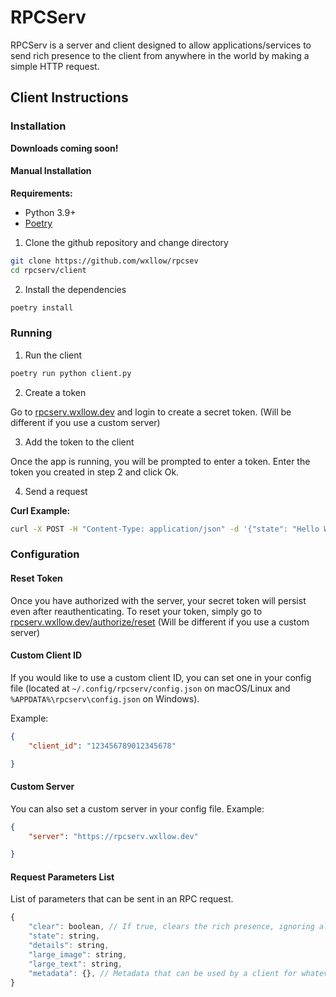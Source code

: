 # RPCServ

RPCServ is a server and client designed to allow applications/services to send rich presence to the client from anywhere in the world by making a simple HTTP request.

## Client Instructions

### Installation

**Downloads coming soon!**

#### Manual Installation

**Requirements:**

- Python 3.9+
- [Poetry](https://python-poetry.org/docs/#installing-with-the-official-installer)

1. Clone the github repository and change directory

```bash
git clone https://github.com/wxllow/rpcsev
cd rpcserv/client
```

2. Install the dependencies

```bash
poetry install
```

### Running

1. Run the client

```bash
poetry run python client.py
```

2. Create a token

Go to [rpcserv.wxllow.dev](https://rpcserv.wxllow.dev) and login to create a secret token. (Will be different if you use a custom server)

3. Add the token to the client

Once the app is running, you will be prompted to enter a token. Enter the token you created in step 2 and click Ok.

4. Send a request

**Curl Example:**

```bash
curl -X POST -H "Content-Type: application/json" -d '{"state": "Hello World!", "details": "RPCServ is awesome!"}
```

### Configuration

#### Reset Token

Once you have authorized with the server, your secret token will persist even after reauthenticating. To reset your token, simply go to [rpcserv.wxllow.dev/authorize/reset](https://rpcserv.wxllow.dev/authorize/reset) (Will be different if you use a custom server)

#### Custom Client ID

If you would like to use a custom client ID, you can set one in your config file (located at `~/.config/rpcserv/config.json` on macOS/Linux and `%APPDATA%\rpcserv\config.json` on Windows).

Example:

```json
{
    "client_id": "123456789012345678"

}
```

#### Custom Server

You can also set a custom server in your config file.
Example:

```json
{
    "server": "https://rpcserv.wxllow.dev"

}
```

#### Request Parameters List

List of parameters that can be sent in an RPC request.
 
```javascript
{
    "clear": boolean, // If true, clears the rich presence, ignoring all other parameters
    "state": string,
    "details": string,
    "large_image": string,
    "large_text": string,
    "metadata": {}, // Metadata that can be used by a client for whatever purpose
}
```
